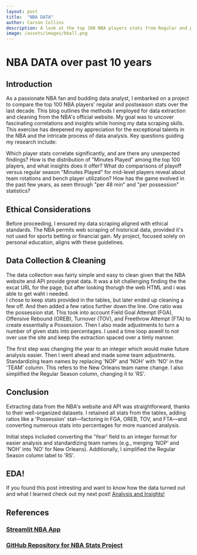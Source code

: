 ```yaml
---
layout: post
title:  "NBA DATA"
author: Carson Collins
description: A look at the top 100 NBA players stats from Regular and post season over the last 10 years
image: /assets/images/bball.png
---
```

# NBA DATA over past 10 years
## Introduction
As a passionate NBA fan and budding data analyst, I embarked on a project to compare the top 100 NBA players' regular and postseason stats over the last decade. This blog outlines the methods I employed for data extraction and cleaning from the NBA's official website. My goal was to uncover fascinating correlations and insights while honing my data scraping skills. This exercise has deepened my appreciation for the exceptional talents in the NBA and the intricate process of data analysis. Key questions guiding my research include:

Which player stats correlate significantly, and are there any unexpected findings?
How is the distribution of "Minutes Played" among the top 100 players, and what insights does it offer?
What do comparisons of playoff versus regular season "Minutes Played" for mid-level players reveal about team rotations and bench player utilization?
How has the game evolved in the past few years, as seen through "per 48 min" and "per possession" statistics?

## Ethical Considerations
Before proceeding, I ensured my data scraping aligned with ethical standards. The NBA permits web scraping of historical data, provided it's not used for sports betting or financial gain. My project, focused solely on personal education, aligns with these guidelines.

## Data Collection & Cleaning
The data collection was fairly simple and easy to clean given that the NBA website and API provide great data. It was a bit challenging finding the the excat URL for the page, but after looking thorugh the web HTML and i was able to get waht i needed.   
I chose to keep stats provided in the tables, but later ended up cleaning a few off. And then added a few ratios further down the line. One ratio was the possession stat. This took into account Field Goal Attempt (FGA), Offensive Rebound (OREB), Turnover (TOV), and Freethrow Attempt (FTA) to create essentially a Possession. Then I also made adjustments to turn a number of given stats into percentages. I used a time loop aswell to not over use the site and keep the extraction spaced over a timly manner.

The first step was changing the year to an integer which would make future analysis easier.
Then I went ahead and made some team adjustments. Standardizing team names by replacing 'NOP' and 'NOH' with 'NO' in the 'TEAM' column. This refers to the New Orleans team name change.
I also simplified the Regular Season column, changing it to 'RS'. 

## Conclusion
Extracting data from the NBA's website and API was straightforward, thanks to their well-organized datasets. I retained all stats from the tables, adding ratios like a 'Possession' stat—factoring in FGA, OREB, TOV, and FTA—and converting numerous stats into percentages for more nuanced analysis.

Initial steps included converting the 'Year' field to an integer format for easier analysis and standardizing team names (e.g., merging 'NOP' and 'NOH' into 'NO' for New Orleans). Additionally, I simplified the Regular Season column label to 'RS'.



## EDA!
If you found this post intresting and want to know how the data turned out and what I learned check out my next post!
[Analysis and Insights!](https://collinscd23.github.io/2023/12/11/EDA-Analysis.html) 

## References
### [Streamlit NBA App](https://nba-app-26cfxmvx5jaadc6rumhqcm.streamlit.app/)


### [GitHub Repository for NBA Stats Project](https://github.com/collinscd23/NBA-Stats-Project)



